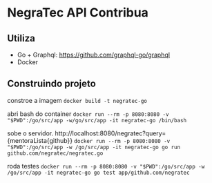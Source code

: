# NegraTec API Contribua

## Utiliza

- Go + Graphql: https://github.com/graphql-go/graphql
- Docker

##  Construindo projeto

constroe a imagem
`docker build -t negratec-go`

abri bash do container
`docker run --rm -p 8080:8080 -v "$PWD":/go/src/app -w/go/src/app -it negratec-go /bin/bash`

sobe o servidor. http://localhost:8080/negratec?query={mentoraLista{github}}
`docker run --rm -p 8080:8080 -v "$PWD":/go/src/app -w /go/src/app -it negratec-go go run github.com/negratec/negratec.go`

roda testes
`docker run --rm -p 8080:8080 -v "$PWD":/go/src/app -w /go/src/app -it negratec-go go test app/github.com/negratec`
